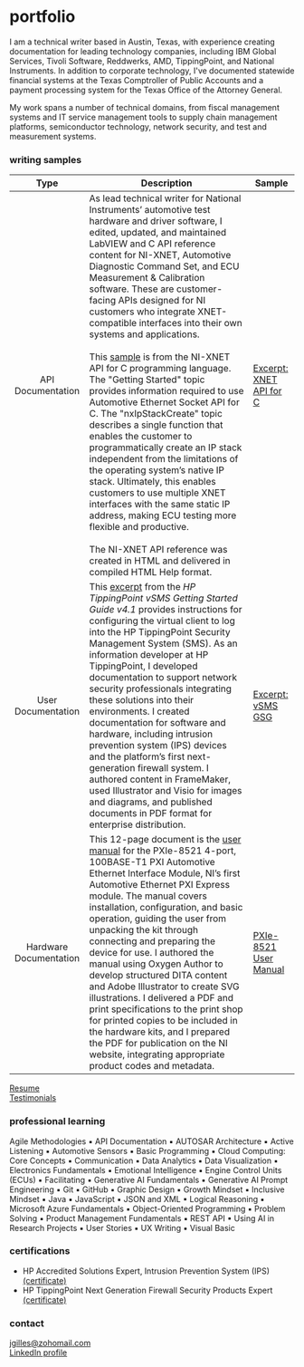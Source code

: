 # portfolio
I am a technical writer based in Austin, Texas, with experience creating documentation for leading technology companies, including IBM Global Services, Tivoli Software, Reddwerks, AMD, TippingPoint, and National Instruments. In addition to corporate technology, I've documented statewide financial systems at the Texas Comptroller of Public Accounts and a payment processing system for the Texas Office of the Attorney General. 

My work spans a number of technical domains, from fiscal management systems and IT service management tools to supply chain management platforms, semiconductor technology, network security, and test and measurement systems.

### writing samples
 | Type | Description | Sample |
 | :----: | ---- |  ---- |
 | API Documentation | As lead technical writer for National Instruments’ automotive test hardware and driver software, I edited, updated, and maintained LabVIEW and C API reference content for NI-XNET, Automotive Diagnostic Command Set, and ECU Measurement & Calibration software. These are customer-facing APIs designed for NI customers who integrate XNET-compatible interfaces into their own systems and applications.<br><br>This [sample](https://www.dropbox.com/scl/fi/bahwgbmo3q77aag0pklrg/xnet-api-sample.pdf?rlkey=ds11s1i8s8tw7qn44zi446ln2&st=bq0662jy&dl=0) is from the NI-XNET API for C programming language. The "Getting Started" topic provides information required to use Automotive Ethernet Socket API for C. The "nxIpStackCreate" topic describes a single function that enables the customer to programmatically create an IP stack independent from the limitations of the operating system’s native IP stack. Ultimately, this enables customers to use multiple XNET interfaces with the same static IP address, making ECU testing more flexible and productive.<br><br>The NI-XNET API reference was created in HTML and delivered in compiled HTML Help format. |  [Excerpt: XNET API for C](https://www.dropbox.com/scl/fi/bahwgbmo3q77aag0pklrg/xnet-api-sample.pdf?rlkey=ds11s1i8s8tw7qn44zi446ln2&st=bq0662jy&dl=0) |
 | User Documentation | This [excerpt](https://www.dropbox.com/scl/fi/7jdcqnbm2yisujh3nyo45/task-config-install-login.pdf?rlkey=tkvmh2xqd8sfujg9j8o3izqyl&st=0nv4kz8w&dl=0) from the _HP TippingPoint vSMS Getting Started Guide v4.1_ provides instructions for configuring the virtual client to log into the HP TippingPoint Security Management System (SMS). As an information developer at HP TippingPoint, I developed documentation to support network security professionals integrating these solutions into their environments. I created documentation for software and hardware, including intrusion prevention system (IPS) devices and the platform’s first next-generation firewall system. I authored content in FrameMaker, used Illustrator and Visio for images and diagrams, and published documents in PDF format for enterprise distribution. | [Excerpt: vSMS GSG](https://www.dropbox.com/scl/fi/7jdcqnbm2yisujh3nyo45/task-config-install-login.pdf?rlkey=tkvmh2xqd8sfujg9j8o3izqyl&st=0nv4kz8w&dl=0) |
 | Hardware Documentation | This 12-page document is the [user manual](https://www.dropbox.com/scl/fi/z8sapt5h4yxzvqdb1vlie/pixe-8521_um.pdf?rlkey=dygjyz9tlmp68346mrbh7kec0&st=u4zef8u2&dl=0) for the PXIe-8521 4-port, 100BASE-T1 PXI Automotive Ethernet Interface Module, NI’s first Automotive Ethernet PXI Express module. The manual covers installation, configuration, and basic operation, guiding the user from unpacking the kit through connecting and preparing the device for use. I authored the manual using Oxygen Author to develop structured DITA content and Adobe Illustrator to create SVG illustrations. I delivered a PDF and print specifications to the print shop for printed copies to be included in the hardware kits, and I prepared the PDF for publication on the NI website, integrating appropriate product codes and metadata. | [PXIe-8521 User Manual](https://www.dropbox.com/scl/fi/z8sapt5h4yxzvqdb1vlie/pixe-8521_um.pdf?rlkey=dygjyz9tlmp68346mrbh7kec0&st=u4zef8u2&dl=0) |


[Resume](https://www.dropbox.com/scl/fi/cjob9pb434uoqsob4qjcw/Gillespie_Resume.pdf?rlkey=fnigiwizsz1i5wadwwxy712wi&st=vapz77eu&dl=0)  
[Testimonials](testimonials.md)  

### professional learning
Agile Methodologies ▪ API Documentation ▪ AUTOSAR Architecture ▪ Active Listening ▪ Automotive Sensors ▪ Basic Programming ▪ Cloud Computing: Core Concepts ▪ Communication ▪ Data Analytics ▪ Data Visualization ▪ Electronics Fundamentals ▪ Emotional Intelligence ▪ Engine Control Units (ECUs) ▪ Facilitating ▪ Generative AI Fundamentals ▪ Generative AI Prompt Engineering ▪ Git ▪ GitHub ▪ Graphic Design ▪ Growth Mindset ▪ Inclusive Mindset ▪ Java ▪ JavaScript ▪ JSON and XML ▪ Logical Reasoning ▪ Microsoft Azure Fundamentals ▪ Object-Oriented Programming ▪ Problem Solving ▪ Product Management Fundamentals ▪ REST API ▪ Using AI in Research Projects ▪ User Stories ▪ UX Writing ▪ Visual Basic

### certifications
- HP Accredited Solutions Expert, Intrusion Prevention System (IPS) [(certificate)](https://www.dropbox.com/scl/fi/aoglni4j0unve5q2644sk/IPS-ASE-Certificate.pdf?rlkey=ydog1qowtr14qbqioy5prnc12&st=5vbmbpyo&dl=0)
- HP TippingPoint Next Generation Firewall Security Products Expert [(certificate)](https://www.dropbox.com/scl/fi/id6dm5y7gmm3t28q028xo/NGFW-ASE-Certificate.pdf?rlkey=hzl8pedle48qv3h325lpbn7tr&st=ye2d9r55&dl=0)

### contact
jgilles@zohomail.com  
[LinkedIn profile](https://www.linkedin.com/in/jgilles)
 

